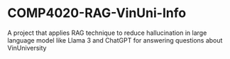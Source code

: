 # COMP4020-RAG-VinUni-Info
A project that applies RAG technique to reduce hallucination in large language model like Llama 3 and ChatGPT for answering questions about VinUniversity
